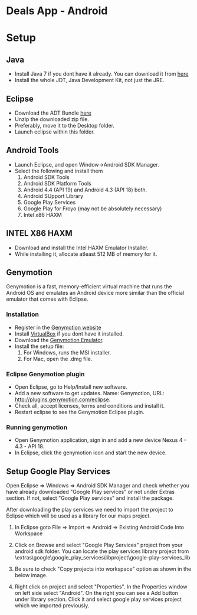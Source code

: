 Deals App - Android
=========

# Setup

## Java

* Install Java 7 if you dont have it already. You can download it from [here](http://www.oracle.com/technetwork/java/javase/downloads/jdk7-downloads-1880260.html)
* Install the whole JDT, Java Development Kit, not just the JRE.

## Eclipse

* Download the ADT Bundle [here](http://developer.android.com/sdk/index.html)
* Unzip the downloaded zip file.
* Preferably, move it to the Desktop folder.
* Launch eclipse within this folder.

## Android Tools

* Launch Eclipse, and open Window->Android SDK Manager.
* Select the following and install them
  1. Android SDK Tools
  2. Android SDK Platform Tools
  3. Android 4.4 (API 19) and Android 4.3 (API 18) both.
  4. Android SUpport Library
  5. Google Play Services
  6. Google Play for Froyo (may not be absolutely necessary)
  7. Intel x86 HAXM
  
## INTEL X86 HAXM

* Download and install the Intel HAXM Emulator Installer.
* While installing it, allocate atleast 512 MB of memory for it.

## Genymotion

Genymotion is a fast, memory-efficient virtual machine that runs the Android OS and emulates an Android device more similar than the official emulator that comes with Eclipse.

### Installation
* Register in the [Genymotion website](https://cloud.genymotion.com/page/customer/login/?next=/)
* Install [VirtualBox](https://www.virtualbox.org/wiki/Downloads) if you dont have it installed.
* Download the [Genymotion Emulator](https://cloud.genymotion.com/page/launchpad/download/).
* Install the setup file:
  1. For Windows, runs the MSI installer.
  2. For Mac, open the .dmg file.
  
### Eclipse Genymotion plugin
* Open Eclipse, go to Help/Install new software.
* Add a new software to get updates. Name: Genymotion, URL: http://plugins.genymotion.com/eclipse.
* Check all, accept licenses, terms and conditions and install it.
* Restart eclipse to see the Genymotion Eclipse plugin.

### Running genymotion
* Open Genymotion application, sign in and add a new device Nexus 4 - 4.3 - API 18.
* In Eclipse, click the genymotion icon and start the new device.

## Setup Google Play Services

Open Eclipse => Windows => Android SDK Manager and check whether you have already downloaded "Google Play services" or not under Extras section. If not, select "Google Play services" and install the package.

After downloading the play services we need to import the project to Eclipse which will be used as a library for our maps project.

1. In Eclipse goto File ⇒ Import ⇒ Android ⇒ Existing Android Code Into Workspace

2. Click on Browse and select "Google Play Services" project from your android sdk folder. You can locate the play services library project from <your-android-sdk-path>\extras\google\google_play_services\libproject\google-play-services_lib

3. Be sure to check "Copy projects into workspace" option as shown in the below image.
4. Right click on project and select "Properties". In the Properties window on left side select "Android". On the right you can see a Add button under library section. Click it and select google play services project which we imported previously.
